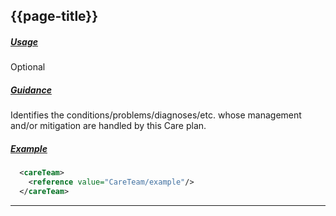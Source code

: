 ## {{page-title}}

<h5><ins>Usage</ins></h5>

<span class="mro-circle optional" title="Optional"></span> Optional

<h5><ins>Guidance</ins></h5>

Identifies the conditions/problems/diagnoses/etc. whose management and/or mitigation are handled by this Care plan.

<h5><ins>Example</ins></h5>

```xml
  <careTeam> 
    <reference value="CareTeam/example"/> 
  </careTeam> 
```

---